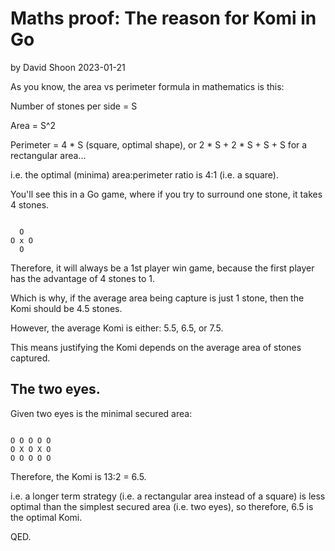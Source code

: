 # Maths proof: The reason for Komi in Go

by David Shoon 2023-01-21


As you know, the area vs perimeter formula in mathematics is this:

Number of stones per side = S

Area = S^2

Perimeter = 4 * S (square, optimal shape), or 2 * S + 2 * S + S + S for a rectangular area...

i.e. the optimal (minima) area:perimeter ratio is 4:1 (i.e. a square).

You'll see this in a Go game, where if you try to surround one stone, it takes 4 stones.


```

  O
O x O
  O

```
  
Therefore, it will always be a 1st player win game, because the first player has the advantage of 4 stones to 1. 

Which is why, if the average area being capture is just 1 stone, then the Komi should be 4.5 stones.

However, the average Komi is either: 5.5, 6.5, or 7.5.
 
This means justifying the Komi depends on the average area of stones captured.

## The two eyes.

Given two eyes is the minimal secured area:

```

O O O O O 
O X O X O   
O O O O O

```

Therefore, the Komi is 13:2 = 6.5.

i.e. a longer term strategy (i.e. a rectangular area instead of a square) is less optimal than the simplest secured area (i.e. two eyes), so therefore, 6.5 is the optimal Komi.

QED.

